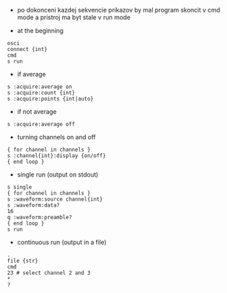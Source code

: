 - po dokonceni kazdej sekvencie prikazov by mal program skoncit v cmd mode a pristroj ma byt stale v run mode

- at the beginning
```
osci
connect {int}
cmd
s run
```

- if average
```
s :acquire:average on
s :acquire:count {int}
s :acquire:points {int|auto}
```

- if not average
```
s :acquire:average off
```

- turning channels on and off
```
{ for channel in channels }
s :channel{int}:display {on/off}
{ end loop }
```

- single run (output on stdout)
```
s single
{ for channel in channels }
s :waveform:source channel{int}
s :waveform:data?
16
q :waveform:preamble?
{ end loop }
s run
```

- continuous run (output in a file)
```
.
file {str}
cmd
23 # select channel 2 and 3
*
?
```